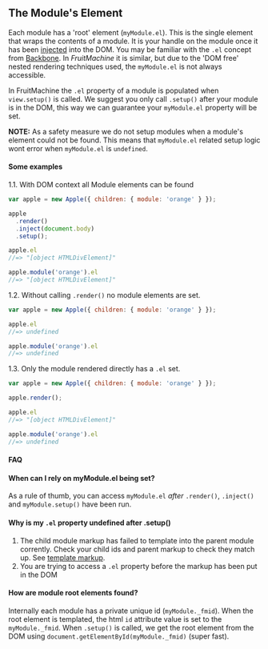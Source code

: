 ## The Module's Element

Each module has a 'root' element (`myModule.el`). This is the single element that wraps the contents of a module. It is your handle on the module once it has been [injected](view-injection.md) into the DOM. You may be familiar with the `.el` concept from [Backbone](http://backbonejs.org/). In *FruitMachine* it is similar, but due to the 'DOM free' nested rendering techniques used, the `myModule.el` is not always accessible.

In FruitMachine the `.el` property of a module is populated when `view.setup()` is called. We suggest you only call `.setup()` after your module is in the DOM, this way we can guarantee your `myModule.el` property will be set.

**NOTE:** As a safety measure we do not setup modules when a module's element could not be found. This means that `myModule.el` related setup logic wont error when `myModule.el` is `undefined`.

#### Some examples

1.1. With DOM context all Module elements can be found

```js
var apple = new Apple({ children: { module: 'orange' } });

apple
  .render()
  .inject(document.body)
  .setup();

apple.el
//=> "[object HTMLDivElement]"

apple.module('orange').el
//=> "[object HTMLDivElement]"
```

1.2. Without calling `.render()` no module elements are set.

```js
var apple = new Apple({ children: { module: 'orange' } });

apple.el
//=> undefined

apple.module('orange').el
//=> undefined
```

1.3. Only the module rendered directly has a `.el` set.

```js
var apple = new Apple({ children: { module: 'orange' } });

apple.render();

apple.el
//=> "[object HTMLDivElement]"

apple.module('orange').el
//=> undefined
```

#### FAQ

#### When can I rely on myModule.el being set?

As a rule of thumb, you can access `myModule.el` *after* `.render()`, `.inject()` and `myModule.setup()` have been run.

#### Why is my `.el` property undefined after .setup()

1. The child module markup has failed to template into the parent module corrently. Check your child ids and parent markup to check they match up. See [template markup](view-template-markup.md).
2. You are trying to access a `.el` property before the markup has been put in the DOM

#### How are module root elements found?

Internally each module has a private unique id (`myModule._fmid`). When the root element is templated, the html `id` attribute value is set to the `myModule._fmid`. When `.setup()` is called, we get the root element from the DOM using `document.getElementById(myModule._fmid)` (super fast).
